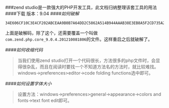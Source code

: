 ###zend studio是一款强大的PHP开发工具，此文档归纳整理该套工具的用法
####下载
版本：9.04
####*如何破解*
```
34E606CF10C3E4CF202ABCEAA9B0B7A64DD2C5862A514B944AAAB38E3EB8A5F2CD735A2AB4CF9B952590EFA62BA0AB2B3E5D99C33C55309EE143165AC7F1817D626574615F3B32312F31312F323031313B392E303B3030313B313B3330
```
上面是破解码，除了这个，还需要覆盖一个叫做`com.zend.php.core_9.0.4.201210081806`的文件。这样重启之后就破解了。

####*如何收缩代码*
>当我们使用zend studio打开一个代码很长，方法很多的php文件时，会显得很杂乱，而且在阅读时要找一个不知道方法名的方法时，就比较难找。
>windows->preferences>editor->code folding  functions选中即可。


####*如何设置字体大小*
>设置方法：windows->preferences>general->appearance->colors and fonts->text font  edit即可。
